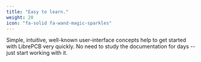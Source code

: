 ```yaml
---
title: "Easy to learn."
weight: 20
icon: "fa-solid fa-wand-magic-sparkles"
---
```


Simple, intuitive, well-known user-interface concepts help to get started
with LibrePCB very quickly. No need to study the documentation for days --
just start working with it.
